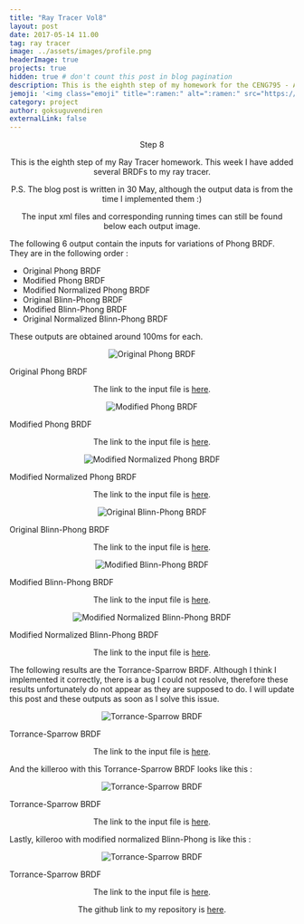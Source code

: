 ```yaml
---
title: "Ray Tracer Vol8"
layout: post
date: 2017-05-14 11.00
tag: ray tracer
image: ../assets/images/profile.png
headerImage: true
projects: true
hidden: true # don't count this post in blog pagination
description: This is the eighth step of my homework for the CENG795 - Advanced Ray Tracing course.
jemoji: '<img class="emoji" title=":ramen:" alt=":ramen:" src="https://assets.github.com/images/icons/emoji/unicode/1f320.png" height="20" width="20" align="absmiddle">'
category: project
author: goksuguvendiren
externalLink: false
---
```

<center> Step 8 </center>
<center>
<p>
This is the eighth step of my Ray Tracer homework. This week I have added several BRDFs to my ray tracer.

P.S. The blog post is written in 30 May, although the output data is from the time I implemented them :)
</p>

<p>
The input xml files and corresponding running times can still be found below each output image.
</p>

</center>

<p>
The following 6 output contain the inputs for variations of Phong BRDF. They are in the following order :

* Original Phong BRDF
* Modified Phong BRDF
* Modified Normalized Phong BRDF
* Original Blinn-Phong BRDF
* Modified Blinn-Phong BRDF
* Original Normalized Blinn-Phong BRDF

These outputs are obtained around 100ms for each.

</p>

<p align="center">
  <img src="../assets/images/8/brdf_phong_original.png" alt="Original Phong BRDF"/>
  <figcaption>Original Phong BRDF</figcaption>
</p>
<center>

<p>
The link to the input file is
<a href="https://github.com/goksuguvendiren/AdvancedRayTracing/blob/master/inputs/8/brdf_phong_original.xml">here</a>.
</p>
</center>



<p align="center">
  <img src="../assets/images/8/brdf_phong_modified.png" alt="Modified Phong BRDF"/>
  <figcaption>Modified Phong BRDF</figcaption>
</p>
<center>

<p>
The link to the input file is
<a href="https://github.com/goksuguvendiren/AdvancedRayTracing/blob/master/inputs/8/brdf_phong_modified.xml">here</a>.
</p>
</center>


<p align="center">
  <img src="../assets/images/8/brdf_phong_modified_normalized.png" alt="Modified Normalized Phong BRDF"/>
  <figcaption>Modified Normalized Phong BRDF</figcaption>
</p>
<center>

<p>
The link to the input file is
<a href="https://github.com/goksuguvendiren/AdvancedRayTracing/blob/master/inputs/8/brdf_phong_modified_normalized.xml">here</a>.
</p>
</center>



<p align="center">
  <img src="../assets/images/8/brdf_blinnphong_original.png" alt="Original Blinn-Phong BRDF"/>
  <figcaption>Original Blinn-Phong BRDF</figcaption>
</p>
<center>

<p>
The link to the input file is
<a href="https://github.com/goksuguvendiren/AdvancedRayTracing/blob/master/inputs/8/brdf_blinnphong_original.xml">here</a>.
</p>
</center>



<p align="center">
  <img src="../assets/images/8/brdf_blinnphong_modified.png" alt="Modified Blinn-Phong BRDF"/>
  <figcaption>Modified Blinn-Phong BRDF</figcaption>
</p>
<center>

<p>
The link to the input file is
<a href="https://github.com/goksuguvendiren/AdvancedRayTracing/blob/master/inputs/8/brdf_blinnphong_modified.xml">here</a>.
</p>
</center>



<p align="center">
  <img src="../assets/images/8/brdf_blinnphong_modified_normalized.png" alt="Modified Normalized Blinn-Phong BRDF"/>
  <figcaption>Modified Normalized Blinn-Phong BRDF</figcaption>
</p>
<center>

<p>
The link to the input file is
<a href="https://github.com/goksuguvendiren/AdvancedRayTracing/blob/master/inputs/8/brdf_blinnphong_modified_normalized.xml">here</a>.
</p>
</center>



<p>
The following results are the Torrance-Sparrow BRDF. Although I think I implemented it correctly, there is a bug I could
not resolve, therefore these results unfortunately do not appear as they are supposed to do. I will update this post and these outputs
as soon as I solve this issue.
</p>


<p align="center">
  <img src="../assets/images/8/brdf_torrancesparrow.png" alt="Torrance-Sparrow BRDF"/>
  <figcaption>Torrance-Sparrow BRDF</figcaption>
</p>
<center>

<p>
The link to the input file is
<a href="https://github.com/goksuguvendiren/AdvancedRayTracing/blob/master/inputs/8/brdf_torrancesparrow.xml">here</a>.
</p>
</center>



<p>
And the killeroo with this Torrance-Sparrow BRDF looks like this :
</p>


<p align="center">
  <img src="../assets/images/8/killeroo_torrancesparrow.png" alt="Torrance-Sparrow BRDF"/>
  <figcaption>Torrance-Sparrow BRDF</figcaption>
</p>
<center>

<p>
The link to the input file is
<a href="https://github.com/goksuguvendiren/AdvancedRayTracing/blob/master/inputs/8/brdf_torrancesparrow.xml">here</a>.
</p>
</center>

<p>
Lastly, killeroo with modified normalized Blinn-Phong is like this :
</p>

<p align="center">
  <img src="../assets/images/8/killeroo_blinnphong.png" alt="Torrance-Sparrow BRDF"/>
  <figcaption>Torrance-Sparrow BRDF</figcaption>
</p>
<center>

<p>
The link to the input file is
<a href="https://github.com/goksuguvendiren/AdvancedRayTracing/blob/master/inputs/8/brdf_torrancesparrow.xml">here</a>.
</p>
</center>

<center>
<p>
The github link to my repository is <a href="https://github.com/goksuguvendiren/AdvancedRayTracing">here</a>.
</p>

</center>
